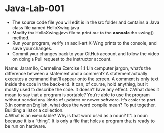 # Java-Lab-001

* The source code file you will edit is in the src folder and contains a Java class file named HelloXwing.java
* Modify the HelloXwing.java file to print out to the **console** the xwing() method.
* Run your program, verify an ascii-art X-Wing prints to the console, and save your changes.
* Commit your changes back to your GitHub account and follow the video on doing a Pull request to the instructor account.

Name: Jaramillo, Carmelina
Exercise 1.1
1.In computer jargon, what’s the difference between a statement and a comment?
A statement actually executes a command that’ll appear onto the screen. A comment is only text inside the code in the back-end. It can, of course, hold anything, but it mostly used to describe the code. It doesn’t have any effect.
2.What does it mean to say that a program is portable?
	You’re able to use the program without needed any kinds of updates or newer software. It’s easier to port.
3.In common English, what does the word compile mean?
	To put together. Building a list or a collection.  
4.What is an executable? Why is that word used as a noun?
		It’s a noun because it is a “thing”. It is only a file that holds a program that is ready to be run on hardware.
